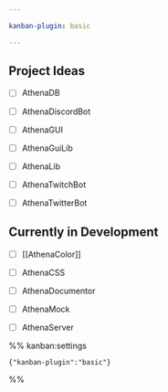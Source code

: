 ```yaml
---

kanban-plugin: basic

---
```


## Project Ideas

- [ ] AthenaDB
- [ ] AthenaDiscordBot
- [ ] AthenaGUI
- [ ] AthenaGuiLib
- [ ] AthenaLib
- [ ] AthenaTwitchBot
- [ ] AthenaTwitterBot


## Currently in Development

- [ ] [[AthenaColor]]
- [ ] AthenaCSS
- [ ] AthenaDocumentor
- [ ] AthenaMock
- [ ] AthenaServer




%% kanban:settings
```
{"kanban-plugin":"basic"}
```
%%